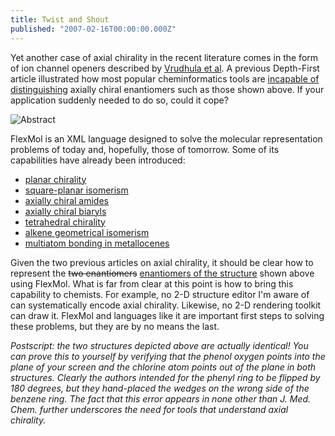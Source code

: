 ```yaml
---
title: Twist and Shout
published: "2007-02-16T00:00:00.000Z"
---
```


Yet another case of axial chirality in the recent literature comes in the form of ion channel openers described by [Vrudhula et al](http://dx.doi.org/10.1021/jm061093j). A previous Depth-First article illustrated how most popular cheminformatics tools are [incapable of distinguishing](/articles/2007/01/08/the-axial-chirality-problem) axially chiral enantiomers such as those shown above. If your application suddenly needed to do so, could it cope?

![Abstract](/images/posts/20070216/abstract.gif "Abstract")

FlexMol is an XML language designed to solve the molecular representation problems of today and, hopefully, those of tomorrow. Some of its capabilities have already been introduced:

-  [planar chirality](/articles/2007/01/22/a-molecular-language-for-modern-chemistry-flexmol-and-planar-chiral-metacyclophanes)
-  [square-planar isomerism](/articles/2007/01/17/a-molecular-language-for-modern-chemistry-cisplatin-transplatin-and-molecular-configuration)
-  [axially chiral amides](/articles/2007/01/12/flexmol-and-axial-chirality-n-arylacrylanilides)
-  [axially chiral biaryls](/articles/2007/01/09/a-molecular-language-for-modern-chemistry-flexmol-and-axial-chirality)
-  [tetrahedral chirality](/articles/2007/01/25/a-molecular-language-for-modern-chemistry-flexmol-tetrahedral-chirality-and-monolaterol)
-  [alkene geometrical isomerism](/articles/2007/01/02/a-molecular-language-for-modern-chemistry-flexmol-and-alkene-geometrical-isomerism)
-  [multiatom bonding in metallocenes](/articles/2006/12/20/a-molecular-language-for-modern-chemistry-getting-started-with-flexmol)

Given the two previous articles on axial chirality, it should be clear how to represent the <del>two enantiomers</del> <u>enantiomers of the structure</u> shown above using FlexMol. What is far from clear at this point is how to bring this capability to chemists. For example, no 2-D structure editor I'm aware of can systematically encode axial chirality. Likewise, no 2-D rendering toolkit can draw it. FlexMol and languages like it are important first steps to solving these problems, but they are by no means the last.

*Postscript: the two structures depicted above are actually identical! You can prove this to yourself by verifying that the phenol oxygen points into the plane of your screen and the chlorine atom points out of the plane in both structures. Clearly the authors intended for the phenyl ring to be flipped by 180 degrees, but they hand-placed the wedges on the wrong side of the benzene ring. The fact that this error appears in none other than J. Med. Chem. further underscores the need for tools that understand axial chirality.*